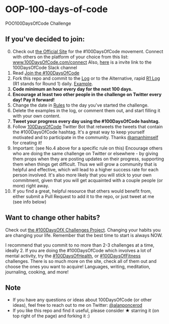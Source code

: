 
[logo]: https://www.google.com/url?sa=i&source=images&cd=&ved=2ahUKEwjH8_7U5engAhVPSq0KHS_BCPgQjRx6BAgBEAU&url=http%3A%2F%2Fwww.uacj.mx%2Fcomunicacion%2FPaginas%2FImagen-Institucional-UACJ.aspx&psig=AOvVaw0rSQo4LZjQ3yShO-o-jumg&ust=1551833825846152



# OOP-100-days-of-code
POO100DaysOfCode Challenge

## If you've decided to join:

0.  Check out [the Official Site](http://100daysofcode.com/) for the #100DaysOfCode movement. Connect with others on the platform of your choice from this list: www.100DaysOfCode.com/connect
    Also, [here](https://join.slack.com/t/uacjworkspace/shared_invite/enQtNTY4NDQ2ODk1Njg2LWFmNmQ1NTY1NWVkNjhmMmRjNTMxMTYyN2FlYTU1ODRhMDBjNmUyYzFlNzg1ZWVlZDRjMDFiZGZiMDA0NDBhYzc) is a invite link to the 100DaysOfCode Slack channel
1.  Read [Join the #100DaysOfCode](https://medium.freecodecamp.com/join-the-100daysofcode-556ddb4579e4)
2.  Fork this repo and commit to the [Log](log.md) or to the Alternative, rapid [R1 Log](r1-log.md) (R1 stands for Round 1) daily. [Example](https://github.com/Kallaway/100-days-kallaway-log).
3.  **Code minimum an hour every day for the next 100 days.**
4.  **Encourage at least two other people in the challenge on Twitter every day! Pay it forward!**
5.  Change the date in [Rules](rules.md) to the day you've started the challenge.
6.  Delete the examples in the log, or comment them out, and start filling it with your own content.
7.  **Tweet your progress every day using the #100DaysOfCode hashtag.**
8.  Follow [100DaysOfCode](https://twitter.com/_100DaysOfCode) Twitter Bot that retweets the tweets that contain the #100DaysOfCode hashtag. It's a great way to keep yourself motivated and to participate in the community. Thanks [@amanhimself](https://twitter.com/amanhimself) for creating it!
9.  Important: (see No.4 above for a specific rule on this) Encourage others who are doing the same challenge on Twitter or elsewhere - by giving them props when they are posting updates on their progress, supporting them when things get difficult. Thus we will grow a community that is helpful and effective, which will lead to a higher success rate for each person involved. It's also more likely that you will stick to your own commitment, given that you will get acquainted with a couple people (or more) right away.
10.  If you find a great, helpful resource that others would benefit from, either submit a Pull Request to add it to the repo, or just tweet at me (see info below)

## Want to change other habits?

Check out [the #100DaysOfX Challenges Project](http://100daysofx.com/). Changing your habits you are changing your life. Remember that the best time to start is always NOW.

I recommend that you commit to no more than 2-3 challenges at a time, ideally 2. If you are doing the #100DaysOfCode which involves a lot of mental activity, try the [#100DaysOfHealth](http://100daysofx.com/where-x-is/health/), or [#100DaysOfFitness](http://100daysofx.com/challenges/) challenges. There is so much more on the site, check all of them out and choose the ones you want to acquire! Languages, writing, meditation, journaling, cooking, and more!

## Note

* If you have any questions or ideas about 100DaysOfCode (or other ideas), feel free to reach out to me on Twitter: [@alanponcerod](https://twitter.com/alanponcerod)
* If you like this repo and find it useful, please consider &#9733; starring it (on top right of the page) and forking it :)
